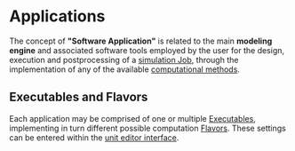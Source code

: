 # Applications

The concept of **"Software Application"** is related to the main **modeling engine** and associated software tools employed by the user for the design, execution and postprocessing of a [simulation Job](../jobs/overview.md), through the implementation of any of the available [computational methods](../methods/overview.md). 

## Executables and Flavors

Each application may be comprised of one or multiple [Executables](components/executables.md), implementing in turn different possible computation [Flavors](components/flavors.md). These settings can be entered within the [unit editor interface](../workflow-designer/unit-editor.md#application).
